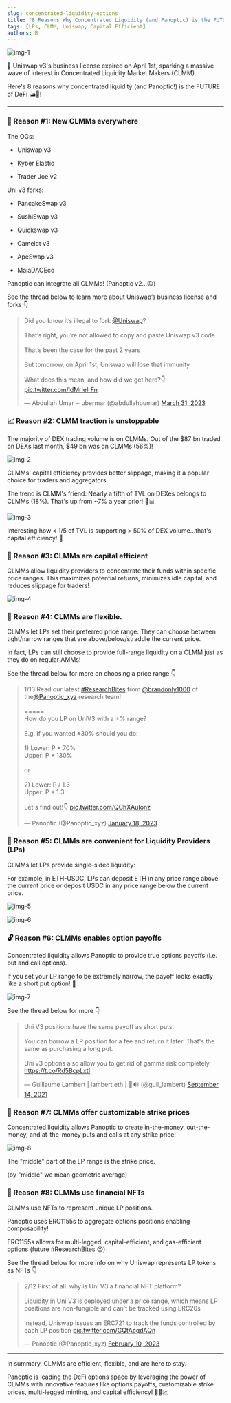 ```yaml
---
slug: concentrated-liquidity-options
title: "8 Reasons Why Concentrated Liquidity (and Panoptic) is the FUTURE"
tags: [LPs, CLMM, Uniswap, Capital Efficient]
authors: B
---
```

![img-1](./img-1.gif)

🌊 Uniswap v3's business license expired on April 1st, sparking a massive wave of interest in Concentrated Liquidity Market Makers (CLMM).

Here's 8 reasons why concentrated liquidity (and Panoptic!) is the FUTURE of DeFi 🛥️🚀!

<!--truncate-->

----------

### 🍴 Reason #1: New CLMMs everywhere

The OGs:

-   Uniswap v3
    
-   Kyber Elastic
    
-   Trader Joe v2
    

Uni v3 forks:

-   PancakeSwap v3
    
-   SushiSwap v3
    
-   Quickswap v3
    
-   Camelot v3
    
-   ApeSwap v3
    
-   MaiaDAOEco
    

Panoptic can integrate all CLMMs! (Panoptic v2...😉)

See the thread below to learn more about Uniswap’s business license and forks 👇

<blockquote class="twitter-tweet" data-conversation="none"><p lang="en" dir="ltr">Did you know it’s illegal to fork <a href="https://twitter.com/Uniswap?ref_src=twsrc%5Etfw">@Uniswap</a>? <br/><br/>That’s right, you’re not allowed to copy and paste Uniswap v3 code<br/><br/>That’s been the case for the past 2 years<br/><br/>But tomorrow, on April 1st, Uniswap will lose that immunity <br/><br/>What does this mean, and how did we get here?👇 <a href="https://t.co/ldMrIeIrFn">pic.twitter.com/ldMrIeIrFn</a></p>&mdash; Abdullah Umar ~ ubermar (@abdullahbumar) <a href="https://twitter.com/abdullahbumar/status/1641896618097090560?ref_src=twsrc%5Etfw">March 31, 2023</a></blockquote> <script async src="https://platform.twitter.com/widgets.js" charset="utf-8"></script>

### 📈 Reason #2: CLMM traction is unstoppable

The majority of DEX trading volume is on CLMMs. Out of the $87 bn traded on DEXs last month, $49 bn was on CLMMs (56%)!

![img-2](./img-2.png)

CLMMs' capital efficiency provides better slippage, making it a popular choice for traders and aggregators.

The trend is CLMM's friend: Nearly a fifth of TVL on DEXes belongs to CLMMs (18%). That's up from ~7% a year prior! 🚀📊

![img-3](./img-3.png)

Interesting how < 1/5 of TVL is supporting > 50% of DEX volume...that's capital efficiency! 🤯

### 🎯 Reason #3: CLMMs are capital efficient

CLMMs allow liquidity providers to concentrate their funds within specific price ranges. This maximizes potential returns, minimizes idle capital, and reduces slippage for traders!

![img-4](./img-4.jpg)

### 🙆 Reason #4: CLMMs are flexible.

CLMMs let LPs set their preferred price range. They can choose between tight/narrow ranges that are above/below/straddle the current price.

In fact, LPs can still choose to provide full-range liquidity on a CLMM just as they do on regular AMMs!

See the thread below for more on choosing a price range 👇

<blockquote class="twitter-tweet" data-conversation="none"><p lang="en" dir="ltr">1/13 Read our latest <a href="https://twitter.com/hashtag/ResearchBites?src=hash&amp;ref_src=twsrc%5Etfw">#ResearchBites</a> from <a href="https://twitter.com/brandonly1000?ref_src=twsrc%5Etfw">@brandonly1000</a> of the<a href="https://twitter.com/Panoptic_xyz?ref_src=twsrc%5Etfw">@Panoptic_xyz</a> research team!<br/><br/>=====<br/>How do you LP on UniV3 with a ±% range?<br/><br/>E.g. if you wanted ±30% should you do:<br/><br/>1) Lower: P * 70%<br/> Upper: P * 130%<br/><br/>or<br/><br/>2) Lower: P / 1.3<br/> Upper: P * 1.3<br/><br/>Let&#39;s find out!👇 <a href="https://t.co/QChXAuIonz">pic.twitter.com/QChXAuIonz</a></p>&mdash; Panoptic (@Panoptic_xyz) <a href="https://twitter.com/Panoptic_xyz/status/1615816389490802689?ref_src=twsrc%5Etfw">January 18, 2023</a></blockquote> <script async src="https://platform.twitter.com/widgets.js" charset="utf-8"></script>

### 🏪 Reason #5: CLMMs are convenient for Liquidity Providers (LPs)

CLMMs let LPs provide single-sided liquidity:

For example, in ETH-USDC, LPs can deposit ETH in any price range above the current price or deposit USDC in any price range below the current price.  

![img-5](./img-5.png)

![img-6](./img-6.png)

### 🔓 Reason #6: CLMMs enables option payoffs

Concentrated liquidity allows Panoptic to provide true options payoffs (i.e. put and call options).

If you set your LP range to be extremely narrow, the payoff looks exactly like a short put option! 🤯

![img-7](./img-7.gif)

See the thread below for more 👇

<blockquote class="twitter-tweet"><p lang="en" dir="ltr">Uni V3 positions have the same payoff as short puts. <br/><br/>You can borrow a LP position for a fee and return it later. That&#39;s the same as purchasing a long put. <br/><br/>Uni v3 options also allow you to get rid of gamma risk completely. <a href="https://t.co/Rd5BcpLxtI">https://t.co/Rd5BcpLxtI</a></p>&mdash; Guillaume Lambert | lambert.eth | 🦇🔊 (@guil_lambert) <a href="https://twitter.com/guil_lambert/status/1437751046483365891?ref_src=twsrc%5Etfw">September 14, 2021</a></blockquote> <script async src="https://platform.twitter.com/widgets.js" charset="utf-8"></script>

### 🫶 Reason #7: CLMMs offer customizable strike prices

Concentrated liquidity allows Panoptic to create in-the-money, out-the-money, and at-the-money puts and calls at any strike price!

![img-8](./img-8.jpg)

The "middle" part of the LP range is the strike price.

(by "middle" we mean geometric average)

### 🧩 Reason #8: CLMMs use financial NFTs

CLMMs use NFTs to represent unique LP positions.

Panoptic uses ERC1155s to aggregate options positions enabling composability!

ERC1155s allows for multi-legged, capital-efficient, and gas-efficient options (future #ResearchBites 😉)

See the thread below for more info on why Uniswap represents LP tokens as NFTs 👇

<blockquote class="twitter-tweet" data-conversation="none"><p lang="en" dir="ltr">2/12 First of all: why is Uni V3 a financial NFT platform?<br/><br/>Liquidity in Uni V3 is deployed under a price range, which means LP positions are non-fungible and can&#39;t be tracked using ERC20s<br/><br/>Instead, Uniswap issues an ERC721 to track the funds controlled by each LP position <a href="https://t.co/GQtAcqdAQn">pic.twitter.com/GQtAcqdAQn</a></p>&mdash; Panoptic (@Panoptic_xyz) <a href="https://twitter.com/Panoptic_xyz/status/1624128603414994944?ref_src=twsrc%5Etfw">February 10, 2023</a></blockquote> <script async src="https://platform.twitter.com/widgets.js" charset="utf-8"></script>

----------

In summary, CLMMs are efficient, flexible, and are here to stay.

Panoptic is leading the DeFi options space by leveraging the power of CLMMs with innovative features like options payoffs, customizable strike prices, multi-legged minting, and capital efficiency! 🚀🌐📈